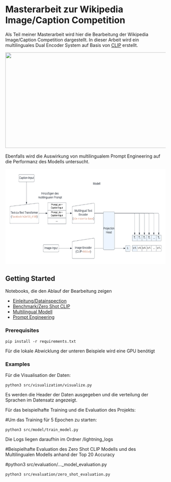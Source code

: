 Masterarbeit zur Wikipedia Image/Caption Competition
==============================

Als Teil meiner Masterarbeit wird hier die Bearbeitung der Wikipedia Image/Caption Competition dargestellt. In dieser Arbeit wird ein multilinguales Dual Encoder System auf Basis von [CLIP](https://github.com/openai/CLIP) erstellt.


<p align="center">
<img src="/data/images/Modell Übersicht.png" width="600" height="300">
</p>

Ebenfalls wird die Auswirkung von multilingualem Prompt Engineering auf die Performanz des Modells untersucht.

<p align="center">
<img src="/data/images/PromptEngineering.png" width="600" height="300">
</p>


## Getting Started


Notebooks, die den Ablauf der Bearbeitung zeigen

- [Einleitung/Datainspection](https://colab.research.google.com/drive/1p0GIyOQP1hrQpwrephUh10zfPb5LvikB?hl=de#scrollTo=WR78qszh6mPA)
- [Benchmark/Zero Shot CLIP](https://colab.research.google.com/drive/1wLefrr7n329jjH4XGHPOtYW67-5T-Ufm?hl=de#scrollTo=lmP4P3IPshFC)
- [Multilingual Modell](https://colab.research.google.com/drive/1hb-9B_D8eXfI7U8YCjC7xenMvu_TvUKh?hl=de#scrollTo=D37L7HrR4W3Z)
- [Prompt Engineering](https://colab.research.google.com/drive/1R6q1L_9rx54mTGAOMBpw2JzsquL4woGe#scrollTo=Nj0N5f-cgOPF)


### Prerequisites

```
pip install -r requirements.txt

```
Für die lokale Abwicklung der unteren Beispiele wird eine GPU benötigt

### Examples

Für die Visualisation der Daten:
```
python3 src/visualization/visualize.py

```

Es werden die Header der Daten ausgegeben und die verteilung der Sprachen im Datensatz angezeigt.

Für das beispielhafte Training und die Evaluation des Projekts:

#Um das Training für 5 Epochen zu starten:

```
python3 src/model/train_model.py
```
Die Logs liegen daraufhin im Ordner /lightning_logs

#Beispielhafte Evaluation des Zero Shot CLIP Modells und des Multilingualen Modells anhand der Top 20 Accuracy

#python3 src/evaluation/..._model_evaluation.py

```
python3 src/evaluation/zero_shot_evaluation.py
```
